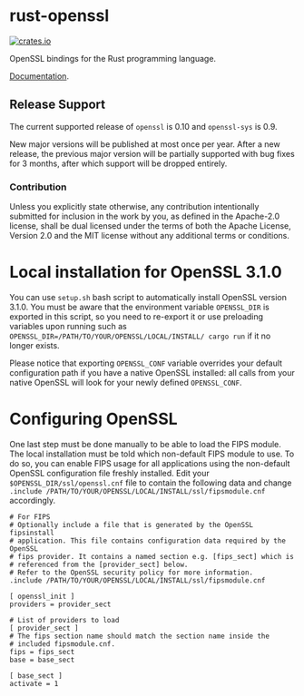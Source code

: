 # rust-openssl

[![crates.io](https://img.shields.io/crates/v/openssl.svg)](https://crates.io/crates/openssl)

OpenSSL bindings for the Rust programming language.

[Documentation](https://docs.rs/openssl).

## Release Support

The current supported release of `openssl` is 0.10 and `openssl-sys` is 0.9.

New major versions will be published at most once per year. After a new
release, the previous major version will be partially supported with bug
fixes for 3 months, after which support will be dropped entirely.

### Contribution

Unless you explicitly state otherwise, any contribution intentionally
submitted for inclusion in the work by you, as defined in the Apache-2.0
license, shall be dual licensed under the terms of both the Apache License,
Version 2.0 and the MIT license without any additional terms or conditions.


# Local installation for OpenSSL 3.1.0
You can use `setup.sh` bash script to automatically install OpenSSL version 3.1.0. You must be aware that the environment variable `OPENSSL_DIR` is exported in this script, so you need to re-export it or use preloading variables upon running such as `OPENSSL_DIR=/PATH/TO/YOUR/OPENSSL/LOCAL/INSTALL/ cargo run` if it no longer exists.

Please notice that exporting `OPENSSL_CONF` variable overrides your default configuration path if you have a native OpenSSL installed: all calls from your native OpenSSL will look for your newly defined `OPENSSL_CONF`.


# Configuring OpenSSL
One last step must be done manually to be able to load the FIPS module. The local installation must be told which non-default FIPS module to use. To do so, you can enable FIPS usage for all applications using the non-default OpenSSL configuration file freshly installed. Edit your `$OPENSSL_DIR/ssl/openssl.cnf` file to contain the following data and change `.include /PATH/TO/YOUR/OPENSSL/LOCAL/INSTALL/ssl/fipsmodule.cnf` accordingly.

```
# For FIPS
# Optionally include a file that is generated by the OpenSSL fipsinstall
# application. This file contains configuration data required by the OpenSSL
# fips provider. It contains a named section e.g. [fips_sect] which is
# referenced from the [provider_sect] below.
# Refer to the OpenSSL security policy for more information.
.include /PATH/TO/YOUR/OPENSSL/LOCAL/INSTALL/ssl/fipsmodule.cnf

[ openssl_init ]
providers = provider_sect

# List of providers to load
[ provider_sect ]
# The fips section name should match the section name inside the
# included fipsmodule.cnf.
fips = fips_sect
base = base_sect

[ base_sect ]
activate = 1
```
